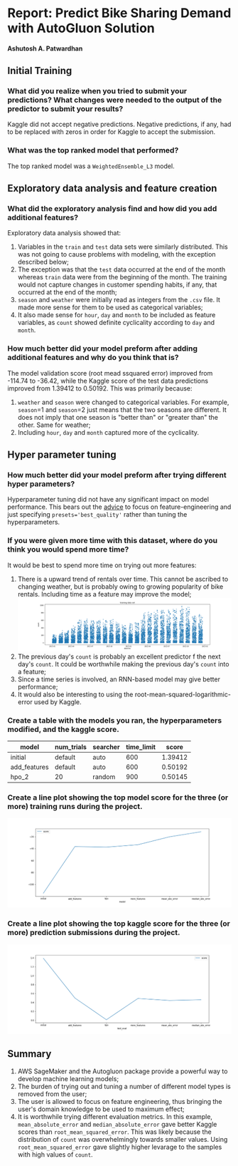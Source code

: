 # Report: Predict Bike Sharing Demand with AutoGluon Solution
#### Ashutosh A. Patwardhan

## Initial Training
### What did you realize when you tried to submit your predictions? What changes were needed to the output of the predictor to submit your results?
Kaggle did not accept negative predictions. Negative predictions, if any, had to be replaced with zeros in order for Kaggle to accept the submission.

### What was the top ranked model that performed?
The top ranked model was a `WeightedEnsemble_L3` model. 

## Exploratory data analysis and feature creation
### What did the exploratory analysis find and how did you add additional features?
Exploratory data analysis showed that:

  1. Variables in the `train` and `test` data sets were similarly distributed. This was not going to cause problems with modeling, with the exception described below;
  2. The exception was that the `test` data occurred at the end of the month whereas `train` data were from the beginning of the month. The training would not capture changes in customer spending habits, if any, that occurred at the end of the month;
  3. `season` and `weather` were initially read as integers from the `.csv` file. It made more sense for them to be used as categorical variables;
  4. It also made sense for `hour`, `day` and `month` to be included as feature variables, as `count` showed definite cyclicality according to `day` and `month`.

### How much better did your model preform after adding additional features and why do you think that is?
The model validation score (root mead ssquared error) improved from -114.74 to -36.42, while the Kaggle score of the test data predictions improved from 1.39412 to 0.50192. This was primarily because:
  1. `weather` and `season` were changed to categorical variables. For example, `season`=1 and `season`=2 just means that the two seasons are different. It does not imply that one season is "better than" or "greater than" the other. Same for weather;
  2. Including `hour`, `day` and `month` captured more of the cyclicality.

## Hyper parameter tuning
### How much better did your model preform after trying different hyper parameters?
Hyperparameter tuning did not have any significant impact on model performance. This bears out the [advice](https://auto.gluon.ai/dev/tutorials/tabular_prediction/tabular-kaggle.html?highlight=hyperparameter_tune_kwargs) to focus on feature-engineering and just specifying `presets='best_quality'` rather than tuning the hyperparameters.

### If you were given more time with this dataset, where do you think you would spend more time?
It would be best to spend more time on trying out more features:

  1. There is a upward trend of rentals over time. This cannot be ascribed to changing weather, but is probably owing to growing popularity of bike rentals. Including time as a feature may improve the model; ![img/count-vs-datetime.png](img/count-vs-datetime.png)
  2. The previous day's `count` is probably an excellent predictor f the next day's `count`. It could be worthwhile making the previous day's `count` into a feature;
  3. Since a time series is involved, an RNN-based model may give better performance;
  4. It would also be interesting to using the root-mean-squared-logarithmic-error used by Kaggle.

### Create a table with the models you ran, the hyperparameters modified, and the kaggle score.
|model|num_trials|searcher|time_limit|score|
|--|--|--|--|--|
|initial|default|auto|600|1.39412|
|add_features|default|auto|600|0.50192|
|hpo_2|20|random|900|0.50145|

### Create a line plot showing the top model score for the three (or more) training runs during the project.

![model_train_score.png](img/model_train_score.png)

### Create a line plot showing the top kaggle score for the three (or more) prediction submissions during the project.

![model_test_score.png](img/model_test_score.png)

## Summary
  1. AWS SageMaker and the Autogluon package provide a powerful way to develop machine learning models;
  2. The burden of trying out and tuning a number of different model types is removed from the user;
  3. The user is allowed to focus on feature engineering, thus bringing the user's domain knowledge to be used to maximum effect;
  4. It is worthwhile trying different evaluation metrics. In this example, `mean_absolute_error` and `median_absolute_error` gave better Kaggle scores than `root_mean_squared_error`. This was likely because the distribution of `count` was overwhelmingly towards smaller values. Using `root_mean_squared_error` gave slightly higher levarage to the samples with high values of `count`.